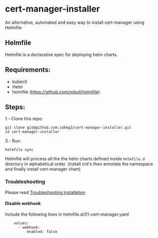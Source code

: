 # cert-manager-installer

An alternative, automated and easy way to install cert-manager using Helmfile


## Helmfile

Helmfile is a declarative spec for deploying helm charts.

## Requirements:

 * kubectl
 * Helm
 * helmfile (https://github.com/roboll/helmfile).
 
## Steps:
 
1.- Clone this repo:

    git clone git@github.com:zakkg3/cert-manager-installer.git
    cd cert-manager-installer
    
3.- Run:

    helmfile sync


Helmfile will process all the the helm charts defined inside `helmfile.d` directory in alphabetical order. (install crd's then annotate the namespace and finally install cert-manager chart)


### Troubleshooting

Please read [Troubleshooting installation](https://docs.cert-manager.io/en/latest/getting-started/troubleshooting.html)

#### Disable webhook

Include the following lines in  helmfile.d/01-cert-manager.yaml

        values:
          - webhook:
              enabled: false
